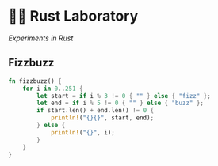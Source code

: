 # 👨‍🔬 Rust Laboratory
<em>Experiments in Rust</em>

## Fizzbuzz
```rust
fn fizzbuzz() {
    for i in 0..251 {
        let start = if i % 3 != 0 { "" } else { "fizz" };
        let end = if i % 5 != 0 { "" } else { "buzz" };
        if start.len() + end.len() != 0 {
            println!("{}{}", start, end);
        } else {
            println!("{}", i);
        }
    }
}
```
